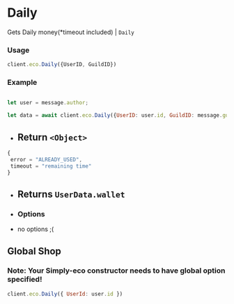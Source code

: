 # Daily

Gets Daily money(*timeout included) | `Daily`

### Usage

```js
client.eco.Daily({UserID, GuildID}) 
```

### Example

```js

let user = message.author;

let data = await client.eco.Daily({UserID: user.id, GuildID: message.guild.id}) 
```

- ## Return `<Object>`
 
```js
{ 
 error = "ALREADY_USED",
 timeout = "remaining time"
}
```

- ## Returns `UserData.wallet`

 - ### Options

- no options ;(

## Global Shop
### Note: Your Simply-eco constructor needs to have global option specified!

```js
client.eco.Daily({ UserId: user.id }) 
```
